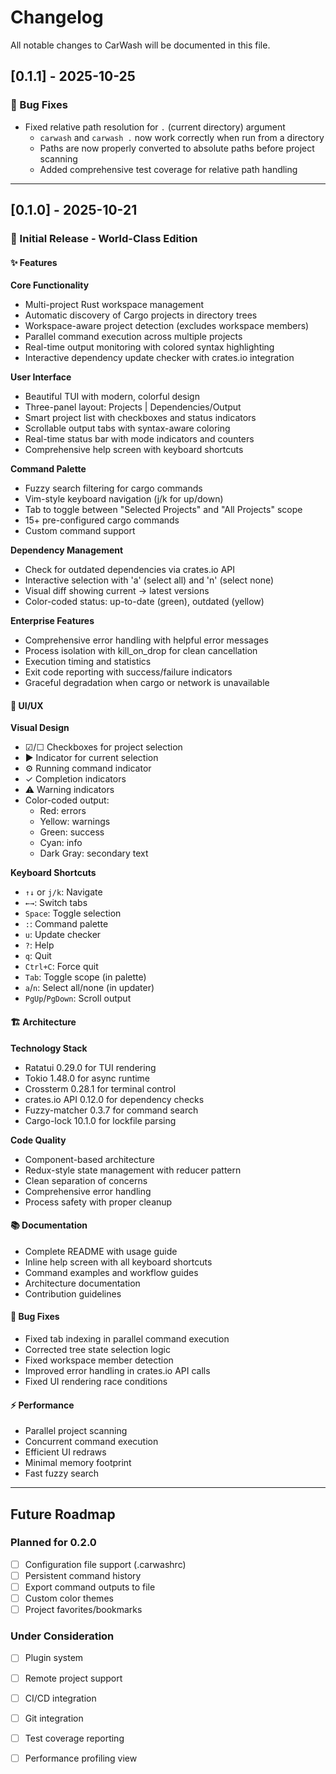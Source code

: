# Changelog

All notable changes to CarWash will be documented in this file.

## [0.1.1] - 2025-10-25

### 🐛 Bug Fixes

- Fixed relative path resolution for `.` (current directory) argument
  - `carwash` and `carwash .` now work correctly when run from a directory
  - Paths are now properly converted to absolute paths before project scanning
  - Added comprehensive test coverage for relative path handling

---

## [0.1.0] - 2025-10-21

### 🎉 Initial Release - World-Class Edition

#### ✨ Features

**Core Functionality**
- Multi-project Rust workspace management
- Automatic discovery of Cargo projects in directory trees
- Workspace-aware project detection (excludes workspace members)
- Parallel command execution across multiple projects
- Real-time output monitoring with colored syntax highlighting
- Interactive dependency update checker with crates.io integration

**User Interface**
- Beautiful TUI with modern, colorful design
- Three-panel layout: Projects | Dependencies/Output
- Smart project list with checkboxes and status indicators
- Scrollable output tabs with syntax-aware coloring
- Real-time status bar with mode indicators and counters
- Comprehensive help screen with keyboard shortcuts

**Command Palette**
- Fuzzy search filtering for cargo commands
- Vim-style keyboard navigation (j/k for up/down)
- Tab to toggle between "Selected Projects" and "All Projects" scope
- 15+ pre-configured cargo commands
- Custom command support

**Dependency Management**
- Check for outdated dependencies via crates.io API
- Interactive selection with 'a' (select all) and 'n' (select none)
- Visual diff showing current → latest versions
- Color-coded status: up-to-date (green), outdated (yellow)

**Enterprise Features**
- Comprehensive error handling with helpful error messages
- Process isolation with kill_on_drop for clean cancellation
- Execution timing and statistics
- Exit code reporting with success/failure indicators
- Graceful degradation when cargo or network is unavailable

#### 🎨 UI/UX

**Visual Design**
- ☑/☐ Checkboxes for project selection
- ▶ Indicator for current selection
- ⚙ Running command indicator
- ✓ Completion indicators
- ⚠ Warning indicators
- Color-coded output:
  - Red: errors
  - Yellow: warnings
  - Green: success
  - Cyan: info
  - Dark Gray: secondary text

**Keyboard Shortcuts**
- `↑↓` or `j/k`: Navigate
- `←→`: Switch tabs
- `Space`: Toggle selection
- `:`: Command palette
- `u`: Update checker
- `?`: Help
- `q`: Quit
- `Ctrl+C`: Force quit
- `Tab`: Toggle scope (in palette)
- `a`/`n`: Select all/none (in updater)
- `PgUp`/`PgDown`: Scroll output

#### 🏗️ Architecture

**Technology Stack**
- Ratatui 0.29.0 for TUI rendering
- Tokio 1.48.0 for async runtime
- Crossterm 0.28.1 for terminal control
- crates.io API 0.12.0 for dependency checks
- Fuzzy-matcher 0.3.7 for command search
- Cargo-lock 10.1.0 for lockfile parsing

**Code Quality**
- Component-based architecture
- Redux-style state management with reducer pattern
- Clean separation of concerns
- Comprehensive error handling
- Process safety with proper cleanup

#### 📚 Documentation

- Complete README with usage guide
- Inline help screen with all keyboard shortcuts
- Command examples and workflow guides
- Architecture documentation
- Contribution guidelines

#### 🐛 Bug Fixes

- Fixed tab indexing in parallel command execution
- Corrected tree state selection logic
- Fixed workspace member detection
- Improved error handling in crates.io API calls
- Fixed UI rendering race conditions

#### ⚡ Performance

- Parallel project scanning
- Concurrent command execution
- Efficient UI redraws
- Minimal memory footprint
- Fast fuzzy search

---

## Future Roadmap

### Planned for 0.2.0
- [ ] Configuration file support (.carwashrc)
- [ ] Persistent command history
- [ ] Export command outputs to file
- [ ] Custom color themes
- [ ] Project favorites/bookmarks

### Under Consideration
- [ ] Plugin system
- [ ] Remote project support
- [ ] CI/CD integration
- [ ] Git integration
- [ ] Test coverage reporting
- [ ] Performance profiling view





